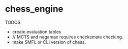 # chess_engine

TODOS
- create evaluation tables
- // MCTS and negamax requires checkemate checking.
- make SMFL or CLI version of chess.